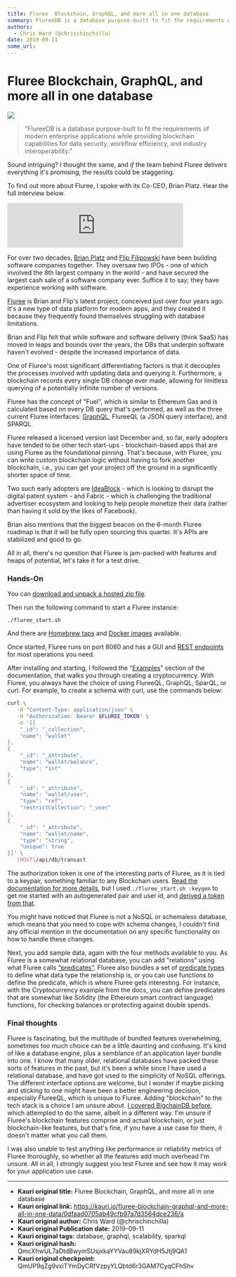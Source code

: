 ```yaml
---
title: Fluree  Blockchain, GraphQL, and more all in one database
summary: FlureeDB is a database purpose-built to fit the requirements of modern enterprise applications while providing blockchain capabilities for data security, workflow efficiency, and industry interoperability. Sound intriguing? I thought the same, and if the team behind Fluree delivers everything its promising, the results could be staggering. To find out more about Fluree, I spoke with its Co-CEO, Brian Platz. Hear the full interview below. For over two decades, Brian Platz and Flip Filipowski have
authors:
  - Chris Ward (@chrischinchilla)
date: 2019-09-11
some_url: 
---
```


# Fluree  Blockchain, GraphQL, and more all in one database

![](https://ipfs.infura.io/ipfs/QmdVbDwAn4b5DjkCupkUJFcbvNDfHqxBESiQXyEcS1VDax)


> "FlureeDB is a database purpose-built to fit the requirements of modern enterprise applications while providing blockchain capabilities for data security, workflow efficiency, and industry interoperability."

Sound intriguing? I thought the same, and _if_ the team behind Fluree delivers everything it's promising, the results could be staggering.

To find out more about Fluree, I spoke with its Co-CEO, Brian Platz. Hear the full interview below.

<iframe frameborder="0" height="102px" scrolling="no" src="https://anchor.fm/theweeklysqueak/embed/episodes/Brian-Platz-of-Fluree--the-Feature-Packed-Blockchain-based-Database-e3crt8" width="400px"></iframe>

For over two decades, [Brian Platz](https://www.linkedin.com/in/brianplatz/) and [Flip Filipowski](https://www.linkedin.com/in/andrewflipfilipowski/) have been building software companies together. They oversaw two IPOs - one of which involved the 8th largest company in the world - and have secured the largest cash sale of a software company ever. Suffice it to say; they have experience working with software.

[Fluree](https://flur.ee/index.html) is Brian and Flip's latest project, conceived just over four years ago. It's a new type of data platform for modern apps, and they created it because they frequently found themselves struggling with database limitations.

Brian and Flip felt that while software and software delivery (think SaaS) has moved in leaps and bounds over the years, the DBs that underpin software haven't evolved - despite the increased importance of data.

One of Fluree's most significant differentiating factors is that it decouples the processes involved with updating data and querying it. Furthermore, a blockchain records every single DB change ever made, allowing for limitless querying of a potentially infinite number of versions.

Fluree has the concept of "Fuel", which is similar to Ethereum Gas and is calculated based on every DB query that's performed, as well as the three current Fluree interfaces: [GraphQL](https://graphql.org/), FlureeQL (a JSON query interface), and SPARQL.

Fluree released a licensed version last December and, so far, early adopters have tended to be other tech start-ups - blockchain-based apps that are using Fluree as the foundational pinning. That's because, with Fluree, you can write custom blockchain logic without having to fork another blockchain, i.e., you can get your project off the ground in a significantly shorter space of time.

Two such early adopters are [IdeaBlock](https://ideablock.io/) - which is looking to disrupt the digital patent system - and Fabric - which is challenging the traditional advertiser ecosystem and looking to help people monetize their data (rather than having it sold by the likes of Facebook).

Brian also mentions that the biggest beacon on the 6-month Fluree roadmap is that it will be fully open sourcing this quarter. It's APIs are stabilized and good to go.

All in all, there's no question that Fluree is jam-packed with features and heaps of potential, let's take it for a test drive.

### Hands-On

You can [download and unpack a hosted zip file](https://s3.amazonaws.com/fluree-releases-public/flureeDB-latest.zip).

Then run the following command to start a Fluree instance:

```shell
./fluree_start.sh
```

And there are [Homebrew taps](https://docs.flur.ee/docs/getting-started/installation#download-fluree-with-homebrew) and [Docker images](https://docs.flur.ee/docs/getting-started/installation#fluree-with-docker) available.

Once started, Fluree runs on port 8080 and has a GUI and [REST endpoints](https://docs.flur.ee/api/signed-endpoints/overview) for most operations you need.

After installing and starting, I followed the "[Examples](https://docs.flur.ee/docs/examples/cryptocurrency)" section of the documentation, that walks you through creating a cryptocurrency. With Fluree, you always have the choice of using FlureeQL, GraphQL, SparQL, or curl. For example, to create a schema with curl, use the commands below:

```bash
curl \
   -H "Content-Type: application/json" \
   -H "Authorization: Bearer $FLUREE_TOKEN" \
   -d '[{
    "_id": "_collection",
    "name": "wallet"
},
{
    "_id": "_attribute",
    "name": "wallet/balance",
    "type": "int"
},
{
    "_id": "_attribute",
    "name": "wallet/user",
    "type": "ref",
    "restrictCollection": "_user"
},
{
    "_id": "_attribute",
    "name": "wallet/name",
    "type": "string",
    "unique": true
}]' \
   [HOST]/api/db/transact
```

The authorization token is one of the interesting parts of Fluree, as it is tied to a keypair, something familiar to any Blockchain users. [Read the documentation for more details](https://docs.flur.ee/docs/getting-started/installation#setting-your-own-private-key), but I used `./fluree_start.sh :keygen` to get me started with an autogenerated pair and user id, and [derived a token from that](https://docs.flur.ee/docs/identity/public-private-keys).

You might have noticed that Fluree is not a NoSQL or schemaless database, which means that you need to cope with schema changes, I couldn't find any official mention in the documentation on any specific functionality on how to handle these changes.

Next, you add sample data, again with the four methods available to you. As Fluree is a somewhat relational database, you can add "relations" using what Fluree calls ["predicates"](https://docs.flur.ee/docs/getting-started/basic-schema#adding-predicates). Fluree also bundles a set of [predicate types](https://docs.flur.ee/docs/infrastructure/system-collections#_predicate-types) to define what data type the relationship is, or you can use functions to define the predicate, which is where Fluree gets interesting. For instance, with the Cryptocurrency example from the docs, you can define predicates that are somewhat like Solidity (the Ethereum smart contract language) functions, for checking balances or protecting against double spends.

### Final thoughts

Fluree is fascinating, but the multitude of bundled features overwhelming, sometimes too much choice can be a little daunting and confusing. It's kind of like a database engine, plus a semblance of an application layer bundle into one. I know that many older, relational databases have packed these sorts of features in the past, but it's been a while since I have used a relational database, and have got used to the simplicity of NoSQL offerings. The different interface options are welcome, but I wonder if maybe picking and sticking to one might have been a better engineering decision, especially FlureeQL, which is unique to Fluree. Adding "blockchain" to the tech stack is a choice I am unsure about. [I covered BigchainDB before](https://www.sitepoint.com/bigchaindb-blockchain-data-storage/), which attempted to do the same, albeit in a different way. I'm unsure if Fluree's blockchain features comprise and actual blockchain, or just blockchain-like features, but that's fine, if you have a use case for them, it doesn't matter what you call them.

I was also unable to test anything like performance or reliability metrics of Fluree thoroughly, so whether all the features add much overhead I'm unsure. All in all, I strongly suggest you test Fluree and see how it may work for your application use case.



---

- **Kauri original title:** Fluree  Blockchain, GraphQL, and more all in one database
- **Kauri original link:** https://kauri.io/fluree-blockchain-graphql-and-more-all-in-one-data/0dfaad0705ab49cfb97a7d3564dce236/a
- **Kauri original author:** Chris Ward (@chrischinchilla)
- **Kauri original Publication date:** 2019-09-11
- **Kauri original tags:** database, graphql, scalability, sparkql
- **Kauri original hash:** QmcXhwUL7aDtdBwym5UsjxkaYYVau89kjXRYdH5Jtj9QA1
- **Kauri original checkpoint:** QmUP9qZg9vxiTYmDyCRfVzpyYLQbtd6r3GAM7CyqCFhShv



